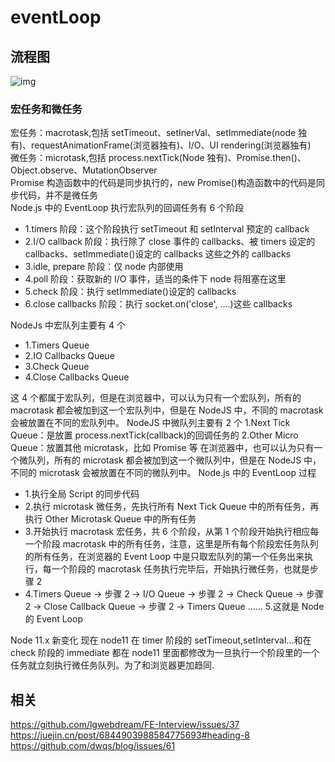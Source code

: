 # eventLoop

## 流程图

![img](https://p9-juejin.byteimg.com/tos-cn-i-k3u1fbpfcp/2baaf009636748c491898aafeceddb32~tplv-k3u1fbpfcp-watermark.image)

### 宏任务和微任务

宏任务：macrotask,包括 setTimeout、setInerVal、setImmediate(node 独有)、requestAnimationFrame(浏览器独有)、I/O、UI rendering(浏览器独有)  
微任务：microtask,包括 process.nextTick(Node 独有)、Promise.then()、Object.observe、MutationObserver  
Promise 构造函数中的代码是同步执行的，new Promise()构造函数中的代码是同步代码，并不是微任务  
Node.js 中的 EventLoop 执行宏队列的回调任务有 6 个阶段

- 1.timers 阶段：这个阶段执行 setTimeout 和 setInterval 预定的 callback
- 2.I/O callback 阶段：执行除了 close 事件的 callbacks、被 timers 设定的 callbacks、setImmediate()设定的 callbacks 这些之外的 callbacks
- 3.idle, prepare 阶段：仅 node 内部使用
- 4.poll 阶段：获取新的 I/O 事件，适当的条件下 node 将阻塞在这里
- 5.check 阶段：执行 setImmediate()设定的 callbacks
- 6.close callbacks 阶段：执行 socket.on('close', ....)这些 callbacks

NodeJs 中宏队列主要有 4 个

- 1.Timers Queue
- 2.IO Callbacks Queue
- 3.Check Queue
- 4.Close Callbacks Queue

这 4 个都属于宏队列，但是在浏览器中，可以认为只有一个宏队列，所有的 macrotask 都会被加到这一个宏队列中，但是在 NodeJS 中，不同的 macrotask 会被放置在不同的宏队列中。
NodeJS 中微队列主要有 2 个
1.Next Tick Queue：是放置 process.nextTick(callback)的回调任务的
2.Other Micro Queue：放置其他 microtask，比如 Promise 等
在浏览器中，也可以认为只有一个微队列，所有的 microtask 都会被加到这一个微队列中，但是在 NodeJS 中，不同的 microtask 会被放置在不同的微队列中。
Node.js 中的 EventLoop 过程

- 1.执行全局 Script 的同步代码
- 2.执行 microtask 微任务，先执行所有 Next Tick Queue 中的所有任务，再执行 Other Microtask Queue 中的所有任务
- 3.开始执行 macrotask 宏任务，共 6 个阶段，从第 1 个阶段开始执行相应每一个阶段 macrotask 中的所有任务，注意，这里是所有每个阶段宏任务队列的所有任务，在浏览器的 Event Loop 中是只取宏队列的第一个任务出来执行，每一个阶段的 macrotask 任务执行完毕后，开始执行微任务，也就是步骤 2
- 4.Timers Queue -> 步骤 2 -> I/O Queue -> 步骤 2 -> Check Queue -> 步骤 2 -> Close Callback Queue -> 步骤 2 -> Timers Queue ...... 5.这就是 Node 的 Event Loop

Node 11.x 新变化
现在 node11 在 timer 阶段的 setTimeout,setInterval...和在 check 阶段的 immediate 都在 node11 里面都修改为一旦执行一个阶段里的一个任务就立刻执行微任务队列。为了和浏览器更加趋同.

## 相关

<https://github.com/lgwebdream/FE-Interview/issues/37>  
<https://juejin.cn/post/6844903988584775693#heading-8>  
<https://github.com/dwqs/blog/issues/61>
